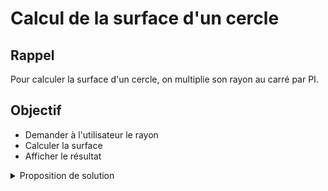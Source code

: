 # Calcul de la surface d'un cercle

## Rappel

Pour calculer la surface d'un cercle, on multiplie son rayon au carré par PI.

## Objectif

- Demander à l'utilisateur le rayon
- Calculer la surface
- Afficher le résultat

<details><summary>Proposition de solution</summary>

```csharp
const float PI = 3.14f;
float rayon;
float surface;

Console.Write("Entrez le rayon du cercle : ");
rayon = Convert.ToSingle(Console.ReadLine());

surface = PI * rayon * rayon;

Console.WriteLine($"La surface du cercle est : {surface}");
Console.ReadKey();
```

</details>